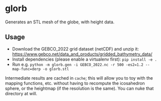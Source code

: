 # glorb

Generates an STL mesh of the globe, with height data.

## Usage

* Download the GEBCO_2022 grid dataset (netCDF) and unzip it:
  https://www.gebco.net/data_and_products/gridded_bathymetry_data/
* Install dependencies (please enable a virtualenv first): `pip install -e .`
* Run e.g. `python -m glorb.gen -i GEBCO_2022.nc -r 500 -es2=1.2 --map-func=derp -o glorb.stl`

Intermediate results are cached in `cache`; this will allow you to toy with the mapping functions,
etc. without having to recompute the icosahedron sphere, or the heightmap (if the resolution is the same).
You can nuke that directory at will.
